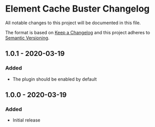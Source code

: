 # Element Cache Buster Changelog

All notable changes to this project will be documented in this file.

The format is based on [Keep a Changelog](http://keepachangelog.com/) and this project adheres to [Semantic Versioning](http://semver.org/).

## 1.0.1 - 2020-03-19
### Added
- The plugin should be enabled by default

## 1.0.0 - 2020-03-19
### Added
- Initial release
